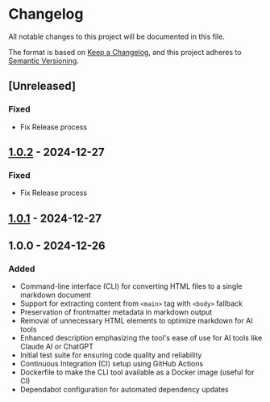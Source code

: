 # Changelog

All notable changes to this project will be documented in this file.

The format is based on [Keep a Changelog](https://keepachangelog.com/en/1.1.0/),
and this project adheres to [Semantic Versioning](https://semver.org/spec/v2.0.0.html).

## [Unreleased]

### Fixed

- Fix Release process

## [1.0.2] - 2024-12-27

### Fixed

- Fix Release process

## [1.0.1] - 2024-12-27

## 1.0.0 - 2024-12-26

### Added

- Command-line interface (CLI) for converting HTML files to a single markdown document
- Support for extracting content from `<main>` tag with `<body>` fallback
- Preservation of frontmatter metadata in markdown output
- Removal of unnecessary HTML elements to optimize markdown for AI tools
- Enhanced description emphasizing the tool's ease of use for AI tools like Claude AI or ChatGPT
- Initial test suite for ensuring code quality and reliability
- Continuous Integration (CI) setup using GitHub Actions
- Dockerfile to make the CLI tool available as a Docker image (useful for CI)
- Dependabot configuration for automated dependency updates

[1.0.1]: https://github.com/tmaier/site-to-md/compare/v1.0.0...v1.0.1
[1.0.2]: https://github.com/tmaier/site-to-md/compare/v1.0.1...v1.0.2

